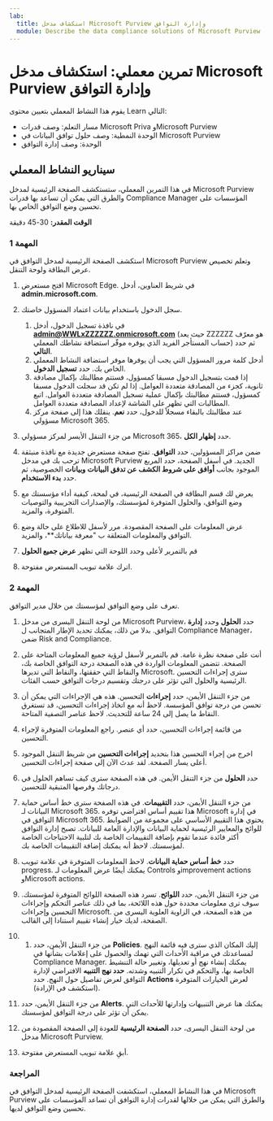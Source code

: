 ```yaml
---
lab:
  title: استكشاف مدخل Microsoft Purview وإدارة التوافق
  module: Describe the data compliance solutions of Microsoft Purview
---
```


# تمرين معملي: استكشاف مدخل Microsoft Purview وإدارة التوافق

يقوم هذا النشاط المعملي بتعيين محتوى Learn التالي:

- مسار التعلم: وصف قدرات Microsoft Priva وMicrosoft Purview
- الوحدة النمطية: وصف حلول توافق البيانات في Microsoft Purview
- الوحدة: وصف إدارة التوافق

## سيناريو النشاط المعملي

في هذا التمرين المعملي، ستستكشف الصفحة الرئيسية لمدخل Microsoft Purview والطرق التي يمكن أن تساعد بها قدرات Compliance Manager المؤسسات على تحسين وضع التوافق الخاص بها.

**الوقت المقدر:** 30-45 دقيقة

### المهمة 1

استكشف الصفحة الرئيسية لمدخل التوافق في Microsoft Purview وتعلم تخصيص عرض البطاقة ولوحة التنقل.

1. افتح مستعرض Microsoft Edge. في شريط العناوين، أدخل **admin.microsoft.com**.
1. سجل الدخول باستخدام بيانات اعتماد المسؤول خاصتك.
    1. في نافذة تسجيل الدخول، أدخل **admin@WWLxZZZZZZ.onmicrosoft.com** (حيث يعد ZZZZZZ هو معرّف حساب المستأجر الفريد الذي يوفره موفّر استضافة نشاطك المعملي) ثم حدد **التالي**.
    1. أدخل كلمة مرور المسؤول التي يجب أن يوفرها موفر استضافة النشاط المعملي الخاص بك. حدد **تسجيل الدخول**.
    1. إذا قمت بتسجيل الدخول مسبقا كمسؤول، فستتم مطالبتك بإكمال مصادقة ثانوية، كجزء من المصادقة متعددة العوامل. إذا لم تكن قد سجلت الدخول مسبقا كمسؤول، فستتم مطالبتك بإكمال عملية تسجيل المصادقة متعددة العوامل. اتبع المطالبات التي تظهر على الشاشة لإعداد المصادقة متعددة العوامل.
    1. عند مطالبتك بالبقاء مسجلاً للدخول، حدد **نعم**. ينقلك هذا إلى صفحة مركز مسؤولي Microsoft 365.

1. من جزء التنقل الأيسر لمركز مسؤولي Microsoft 365، حدد **إظهار الكل**.

1. ضمن مراكز المسؤولين، حدد **التوافق**.  تفتح صفحة مستعرض جديدة مع نافذة منبثقة ترحب بك في مدخل Microsoft Purview الجديد. في أسفل الصفحة، حدد المربع الموجود بجانب **أوافق على شروط الكشف عن تدفق البيانات وبيانات** الخصوصية، ثم حدد **بدء الاستخدام**.

1. يعرض لك قسم البطاقة في الصفحة الرئيسية، في لمحة، كيفية أداء مؤسستك مع وضع التوافق، والحلول المتوفرة لمؤسستك، والإصدارات التجريبية والتوصيات المتوفرة، والمزيد.

1. عرض المعلومات على الصفحة المقصودة.  مرر لأسفل للاطلاع على حالة وضع التوافق والمعلومات المتعلقة ب "معرفة بياناتك**، والمزيد.

1. قم بالتمرير لأعلى وحدد اللوحة التي تظهر **عرض جميع الحلول**

1. اترك علامة تبويب المستعرض مفتوحة.

### المهمة 2

تعرف على وضع التوافق لمؤسستك من خلال مدير التوافق.

1. من لوحة التنقل اليسرى من مدخل Microsoft Purview، حدد **الحلول** وحدد **إدارة** التوافق.  بدلا من ذلك، يمكنك تحديد الإطار المتجانب ل Compliance Manager، ضمن Risk and Compliance.

1. أنت على صفحة نظرة عامة. قم بالتمرير لأسفل لرؤية جميع المعلومات المتاحة على الصفحة.  تتضمن المعلومات الواردة في هذه الصفحة درجة التوافق الخاصة بك، والنقاط التي حققتها، والنقاط التي تديرها Microsoft.   سترى إجراءات التحسين الرئيسية والحلول التي تؤثر على درجتك وتقسيم درجات التوافق حسب الفئات.

1. من جزء التنقل الأيمن، حدد **إجراءات** التحسين.  هذه هي الإجراءات التي يمكن أن تحسن من درجة توافق المؤسسة. لاحظ أنه مع اتخاذ إجراءات التحسين، قد تستغرق النقاط ما يصل إلى 24 ساعة للتحديث.  لاحظ عناصر التصفية المتاحة.

1. من قائمة إجراءات التحسين، حدد أي عنصر.  راجع المعلومات المتوفرة لإجراء التحسين.

1. اخرج من إجراء التحسين هذا بتحديد **إجراءات التحسين** من شريط التنقل الموجود أعلى يسار الصفحة.  لقد عدتَ الآن إلى صفحة إجراءات التحسين.

1. حدد **الحلول** من جزء التنقل الأيمن. في هذه الصفحة سترى كيف تساهم الحلول في درجاتك وفرصها المتبقية للتحسين.

1. من جزء التنقل الأيمن، حدد **التقييمات**. في هذه الصفحة سترى خط أساس حماية البيانات لـ Microsoft 365.  هذا تقييم أساس افتراضي توفره Microsoft في إدارة التوافق في Microsoft 365.  يحتوي هذا التقييم الأساسي على مجموعة من الضوابط للوائح والمعايير الرئيسية لحماية البيانات والإدارة العامة للبيانات. تصبح إدارة التوافق أكثر فائدة عندما تقوم بإضافة التقييمات الخاصة بك لتلبية الاحتياجات الخاصة لمؤسستك.  لاحظ أنه يمكنك إضافة التقييمات الخاصة بك.

1. حدد **خط أساس حماية البيانات**.  لاحظ المعلومات المتوفرة في علامة تبويب progress.  يمكنك أيضًا عرض المعلومات لـ Controls وimprovement actions وMicrosoft actions.  

1. من جزء التنقل الأيمن، حدد **اللوائح**.  تسرد هذه الصفحة اللوائح المتوفرة لمؤسستك. سوف ترى معلومات محددة حول هذه اللائحة، بما في ذلك عناصر التحكم وإجراءات التحسين وإجراءات Microsoft. من هذه الصفحة، في الزاوية العلوية اليسرى من الصفحة، لديك خيار إنشاء تقييم استنادا إلى القالب.

1. 1. من جزء التنقل الأيمن، حدد **Policies**. إليك المكان الذي سترى فيه قائمة النهج لمساعدتك في مراقبة الأحداث التي تهمك والحصول على إعلامات بشأنها في Compliance Manager. يمكنك إنشاء نهج أو تعديلها، وتغيير حالة التنشيط الخاصة بها، والتحكم في تكرار التنبيه وشدته. **حدد نهج التنبيه** الافتراضي لإدارة التوافق لعرض تفاصيل حول النهج.  حدد **Actions** لعرض الخيارات المتوفرة (استكشف في الإرادة).

1. من جزء التنقل الأيمن، حدد **Alerts**.   يمكنك هنا عرض التنبيهات وإدارتها للأحداث التي يمكن أن تؤثر على درجة التوافق لمؤسستك. 

1. من لوحة التنقل اليسرى، حدد **الصفحة الرئيسية** للعودة إلى الصفحة المقصودة من مدخل Microsoft Purview.

1. أبقِ علامة تبويب المستعرض مفتوحة.

### المراجعة

في هذا النشاط المعملي، استكشفت الصفحة الرئيسية لمدخل التوافق في Microsoft Purview والطرق التي يمكن من خلالها لقدرات إدارة التوافق أن تساعد المؤسسات على تحسين وضع التوافق لديها.
